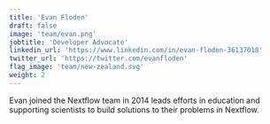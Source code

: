 ```yaml
---
title: 'Evan Floden'
draft: false
image: 'team/evan.png'
jobtitle: 'Developer Advocate'
linkedin_url: 'https://www.linkedin.com/in/evan-floden-36137018'
twitter_url: 'https://twitter.com/evanfloden'
flag_image: 'team/new-zealand.svg'
weight: 2
---
```


Evan joined the Nextflow team in 2014 leads efforts in education and supporting scientists to build solutions to their problems in Nextflow.
